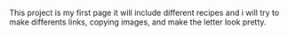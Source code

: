 This project is my first page it will include different recipes and i will try to make differents links, copying images, and make the letter look pretty.